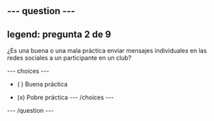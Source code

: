 --- question ---
---
legend: pregunta 2 de 9
---

¿Es una buena o una mala práctica enviar mensajes individuales en las redes sociales a un participante en un club?

--- choices ---
- ( ) Buena práctica

- (x) Pobre práctica --- /choices ---

--- /question ---
